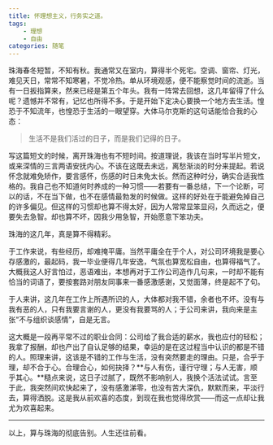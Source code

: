 ```yaml
---
title: 怀理想主义，行务实之道。
tags: 
    - 理想
    - 自由
categories: 随笔
---
```


珠海春冬短暂，不知有秋。我通常又在室内，算得半个死宅。空调、窗帘、灯光，难见天日，常常不知寒暑，不觉冷热。单从环境观感，便不能察觉时间的流逝。当有一日扳指算来，然来已经是第五个年头。我有一阵常去回想，这几年留得了什么呢？遗憾并不常有，记忆也所得不多。于是开始下定决心要换一个地方去生活。惶恐于不知流年，也惶恐于生活的一眼望穿。大体马尔克斯的这句话能恰合我的心态：

> 生活不是我们活过的日子，而是我们记得的日子。

写这篇短文的时候，离开珠海也有不短时间。按道理说，我该在当时写半片短文，或来深情的三言两语安抚内心。不该在这既去未远，离愁渐淡的时分来提起。若说怀念就难免矫作，要言感怀，伤感的时日未免太长。然而这种时分，确实合适我性格的。我自己也不知道何时养成的一种习惯——若要有一番总结，下一个论断，可以的话，不在当下做，也不在感情最勃发的时候做。这样的好处在于能避免掉自己的许多偏见。但这样的习惯却也算不得太好，因为人常常显笨显闷，久而远之，便要失去急智。却也算不坏，因我少用急智，开始愿意下笨功夫。

珠海的这几年，真是算不得精彩。

于工作来说，有些经历，却难掩平庸。当然平庸全在于个人，对公司环境我是要心存感激的，最起码，我一毕业便得几年安逸，气氛也算宽松自由，也算得福气了。大概我这人好言怕过，恶语难出，本想再对于工作公司造作几句来，一时却不能有恰当的词语了，要按套路对朋友同事来一番感激感谢，又觉面薄，终是起不了句。

于人来讲，这几年在工作上所遇所识的人，大体都对我不错，余者也不坏。没有与我有恶的人，只有我要言谢的人，更没有我要骂的人；于公司来讲，我向来是主张“不与组织谈感情”，自是无言。 

这大概是一段再平常不过的职业合同：公司给了我合适的薪水，我也应付的轻松；我拿了报酬，却也产出了自认足够的结果，幸运的是在这过程当中认识的都是不错的人。照理来讲，这该是不错的工作与生活，没有突然要走的理由。只是，合乎于理，却不合于心。合理合心，如何抉择？**与人有伤，谨行守理；与人无害，顺乎其心。**糙点来说，这日子过腻了，既然不影响别人，我换个活法试试。言至于此，我突然间欢快起来了，没有感激涕零，也没有苦大深仇，默默而来，平淡行去，算得洒脱。这是我从前欢喜的态度，到现在我也觉得欣赏——而这一点却让我尤为欢喜起来。

****

以上，算与珠海的彻底告别。人生还往前看。




